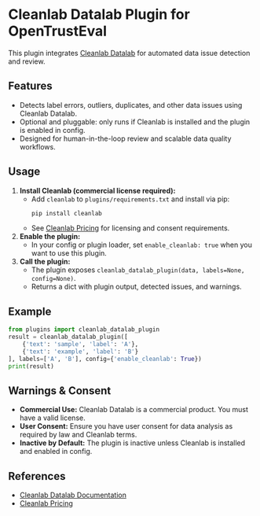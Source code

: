 # Cleanlab Datalab Plugin for OpenTrustEval

This plugin integrates [Cleanlab Datalab](https://cleanlab.ai/docs/datalab/) for automated data issue detection and review.

## Features
- Detects label errors, outliers, duplicates, and other data issues using Cleanlab Datalab.
- Optional and pluggable: only runs if Cleanlab is installed and the plugin is enabled in config.
- Designed for human-in-the-loop review and scalable data quality workflows.

## Usage
1. **Install Cleanlab (commercial license required):**
   - Add `cleanlab` to `plugins/requirements.txt` and install via pip:
     ```sh
     pip install cleanlab
     ```
   - See [Cleanlab Pricing](https://cleanlab.ai/pricing/) for licensing and consent requirements.
2. **Enable the plugin:**
   - In your config or plugin loader, set `enable_cleanlab: true` when you want to use this plugin.
3. **Call the plugin:**
   - The plugin exposes `cleanlab_datalab_plugin(data, labels=None, config=None)`.
   - Returns a dict with plugin output, detected issues, and warnings.

## Example
```python
from plugins import cleanlab_datalab_plugin
result = cleanlab_datalab_plugin([
    {'text': 'sample', 'label': 'A'},
    {'text': 'example', 'label': 'B'}
], labels=['A', 'B'], config={'enable_cleanlab': True})
print(result)
```

## Warnings & Consent
- **Commercial Use:** Cleanlab Datalab is a commercial product. You must have a valid license.
- **User Consent:** Ensure you have user consent for data analysis as required by law and Cleanlab terms.
- **Inactive by Default:** The plugin is inactive unless Cleanlab is installed and enabled in config.

## References
- [Cleanlab Datalab Documentation](https://cleanlab.ai/docs/datalab/)
- [Cleanlab Pricing](https://cleanlab.ai/pricing/) 